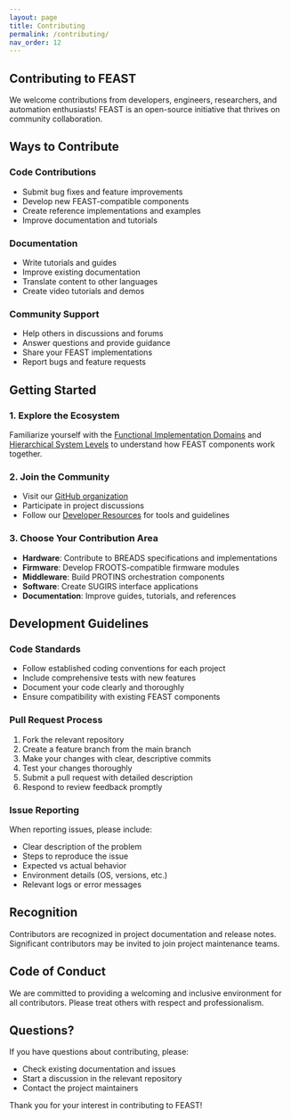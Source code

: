 ```yaml
---
layout: page
title: Contributing
permalink: /contributing/
nav_order: 12
---
```


## Contributing to FEAST

We welcome contributions from developers, engineers, researchers, and automation enthusiasts! FEAST is an open-source initiative that thrives on community collaboration.

## Ways to Contribute

### Code Contributions

- Submit bug fixes and feature improvements
- Develop new FEAST-compatible components
- Create reference implementations and examples
- Improve documentation and tutorials

### Documentation

- Write tutorials and guides
- Improve existing documentation
- Translate content to other languages
- Create video tutorials and demos

### Community Support

- Help others in discussions and forums
- Answer questions and provide guidance
- Share your FEAST implementations
- Report bugs and feature requests

## Getting Started

### 1. Explore the Ecosystem

Familiarize yourself with the [Functional Implementation Domains](/implementation-domains/) and [Hierarchical System Levels](/system-levels/) to understand how FEAST components work together.

### 2. Join the Community

- Visit our [GitHub organization](https://github.com/FEASTorg)
- Participate in project discussions
- Follow our [Developer Resources](/developer-resources/) for tools and guidelines

### 3. Choose Your Contribution Area

- **Hardware**: Contribute to BREADS specifications and implementations
- **Firmware**: Develop FROOTS-compatible firmware modules
- **Middleware**: Build PROTINS orchestration components
- **Software**: Create SUGIRS interface applications
- **Documentation**: Improve guides, tutorials, and references

## Development Guidelines

### Code Standards

- Follow established coding conventions for each project
- Include comprehensive tests with new features
- Document your code clearly and thoroughly
- Ensure compatibility with existing FEAST components

### Pull Request Process

1. Fork the relevant repository
2. Create a feature branch from the main branch
3. Make your changes with clear, descriptive commits
4. Test your changes thoroughly
5. Submit a pull request with detailed description
6. Respond to review feedback promptly

### Issue Reporting

When reporting issues, please include:

- Clear description of the problem
- Steps to reproduce the issue
- Expected vs actual behavior
- Environment details (OS, versions, etc.)
- Relevant logs or error messages

## Recognition

Contributors are recognized in project documentation and release notes. Significant contributors may be invited to join project maintenance teams.

## Code of Conduct

We are committed to providing a welcoming and inclusive environment for all contributors. Please treat others with respect and professionalism.

## Questions?

If you have questions about contributing, please:

- Check existing documentation and issues
- Start a discussion in the relevant repository
- Contact the project maintainers

Thank you for your interest in contributing to FEAST!
